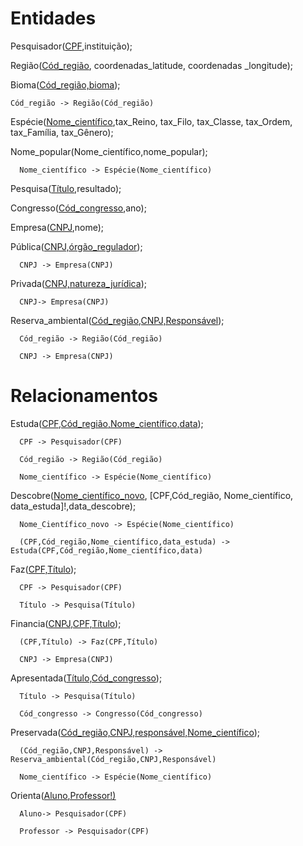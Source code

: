 # Entidades

Pesquisador(<ins>CPF</ins>,instituição);

Região(<ins>Cód_região</ins>, coordenadas_latitude, coordenadas _longitude);

Bioma(<ins>Cód_região,bioma</ins>);

    Cód_região -> Região(Cód_região)

Espécie(<ins>Nome_científico</ins>,tax_Reino, tax_Filo, tax_Classe, tax_Ordem, tax_Família, tax_Gênero);

Nome_popular(Nome_científico,nome_popular);

      Nome_científico -> Espécie(Nome_científico)

Pesquisa(<ins>Título</ins>,resultado);

Congresso(<ins>Cód_congresso</ins>,ano);

Empresa(<ins>CNPJ</ins>,nome);

Pública(<ins>CNPJ,órgão_regulador</ins>);

      CNPJ -> Empresa(CNPJ)

Privada(<ins>CNPJ,natureza_jurídica</ins>);

      CNPJ-> Empresa(CNPJ)

Reserva_ambiental(<ins>Cód_região,CNPJ,Responsável</ins>);

      Cód_região -> Região(Cód_região)

      CNPJ -> Empresa(CNPJ)


# Relacionamentos


Estuda(<ins>CPF,Cód_região,Nome_científico,data</ins>);

      CPF -> Pesquisador(CPF)

      Cód_região -> Região(Cód_região)

      Nome_científico -> Espécie(Nome_científico)

Descobre(<ins>Nome_científico_novo</ins>, [CPF,Cód_região, Nome_científico, data_estuda]!,data_descobre);

      Nome_Científico_novo -> Espécie(Nome_científico)

      (CPF,Cód_região,Nome_científico,data_estuda) -> Estuda(CPF,Cód_região,Nome_científico,data)

Faz(<ins>CPF,Título</ins>);

      CPF -> Pesquisador(CPF)

      Título -> Pesquisa(Título)

Financia(<ins>CNPJ,CPF,Título</ins>);

      (CPF,Título) -> Faz(CPF,Título)

      CNPJ -> Empresa(CNPJ)

Apresentada(<ins>Título,Cód_congresso</ins>);

      Título -> Pesquisa(Título)

      Cód_congresso -> Congresso(Cód_congresso)

Preservada(<ins>Cód_região,CNPJ,responsável,Nome_científico</ins>);

      (Cód_região,CNPJ,Responsável) -> Reserva_ambiental(Cód_região,CNPJ,Responsável)

      Nome_científico -> Espécie(Nome_científico)

Orienta(<ins>Aluno<ins>,Professor!)

      Aluno-> Pesquisador(CPF)

      Professor -> Pesquisador(CPF)
